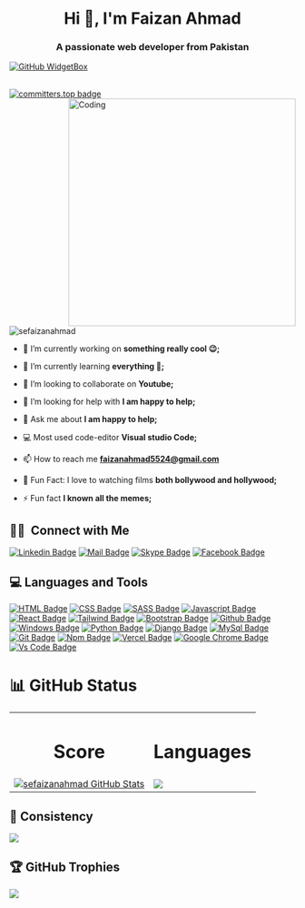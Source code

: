 <h1 align="center">Hi 👋, I'm Faizan Ahmad</h1>
<h3 align="center">A passionate web developer from Pakistan</h3>

[![GitHub WidgetBox](https://github-widgetbox.vercel.app/api/profile?username=sefaizanahmad&data=followers,repositories,stars,commits&theme=light&hide_border=true)](https://github.com/Jurredr/github-widgetbox)

<br/>

<div align="left"> 
  <a href="https://user-badge.committers.top/pakistan/sefaizanahmad">
    <img src="https://user-badge.committers.top/pakistan/sefaizanahmad.svg" alt="committers.top badge" />
  </a>
</div>

<img align="right" alt="Coding" width="400" src="https://cdn.dribbble.com/users/1162077/screenshots/3848914/media/320984a9ca58b3c73274c9259ecf6de8.gif">

<p align="left"> <img src="https://komarev.com/ghpvc/?username=sefaizanahmad&label=Profile%20views&color=0e75b6&style=flat" alt="sefaizanahmad" /> </p>

- 🔭 I’m currently working on **something really cool 😉;**

- 🌱 I’m currently learning **everything 🤣;**

- 👯 I’m looking to collaborate on **Youtube;**

- 🤝 I’m looking for help with **I am happy to help;**

- 💬 Ask me about **I am happy to help;**
  
- 💻 Most used code-editor **Visual studio Code;**

- 📫 How to reach me **faizanahmad5524@gmail.com**
  
- 🎥 Fun Fact: I love to watching films **both bollywood and hollywood;**

- ⚡ Fun fact **I known all the memes;**

## 🤝🏻 &nbsp;Connect with Me
[![Linkedin Badge](https://img.shields.io/badge/LinkedIn-0077B5?style=for-the-badge&logo=linkedin&logoColor=white)](https://www.linkedin.com/in/sefaizanahmad/)
[![Mail Badge](https://img.shields.io/badge/Gmail-D14836?style=for-the-badge&logo=gmail&logoColor=white)](mailto:sefaizanahmad@gmail.com)
[![Skype Badge](https://img.shields.io/badge/Skype-7289DA?style=for-the-badge&logo=skype&logoColor=white)](https://join.skype.com/invite/wdO6yOdSH4bf)
[![Facebook Badge](https://img.shields.io/badge/Facebook-1877F2?style=for-the-badge&logo=facebook&logoColor=white)](https://www.facebook.com//)



## 💻 Languages and Tools
[![HTML Badge](https://img.shields.io/badge/HTML5-E34F26?style=for-the-badge&logo=html5&logoColor=white)](https://github.com/sefaizanahmad)
[![CSS Badge](https://img.shields.io/badge/CSS3-1572B6?style=for-the-badge&logo=css3&logoColor=white)](https://github.com/sefaizanahmad)
[![SASS Badge](https://img.shields.io/badge/Sass-CC6699?style=for-the-badge&logo=sass&logoColor=white)](https://github.com/sefaizanahmad)
[![Javascript Badge](https://img.shields.io/badge/JavaScript-F7DF1E?style=for-the-badge&logo=javascript&logoColor=black)](https://github.com/sefaizanahmad)
[![React Badge](https://img.shields.io/badge/React-20232A?style=for-the-badge&logo=react&logoColor=61DAFB)](https://github.com/sefaizanahmad)
[![Tailwind Badge](https://img.shields.io/badge/Tailwind_CSS-38B2AC?style=for-the-badge&logo=tailwind-css&logoColor=white)](https://github.com/sefaizanahmad)
[![Bootstrap Badge](https://img.shields.io/badge/Bootstrap-563D7C?style=for-the-badge&logo=bootstrap&logoColor=white)](https://github.com/sefaizanahmad)
[![Github Badge](https://img.shields.io/badge/Github-000000?style=for-the-badge&logo=github&logoColor=white)](https://github.com/sefaizanahmad)
[![Windows Badge](https://img.shields.io/badge/Windows-0078D6?style=for-the-badge&logo=windows&logoColor=white)](https://github.com/sefaizanahmad)
[![Python Badge](https://img.shields.io/badge/Python-330F63?style=for-the-badge&logo=python&logoColor=white)](https://github.com/sefaizanahmad)
[![Django Badge](https://img.shields.io/badge/Django-330F63?style=for-the-badge&logo=django&logoColor=white)](https://github.com/sefaizanahmad)
[![MySql Badge](https://img.shields.io/badge/MySql-330F63?style=for-the-badge&logo=mysql&logoColor=white)](https://github.com/sefaizanahmad)
[![Git Badge](https://img.shields.io/badge/git-f34f29?style=for-the-badge&logo=git&logoColor=white)](https://github.com/sefaizanahmad)
[![Npm Badge](https://img.shields.io/badge/npm-d7141a?style=for-the-badge&logo=npm&logoColor=white)](https://github.com/sefaizanahmad)
[![Vercel Badge](https://img.shields.io/badge/vercel-000?style=for-the-badge&logo=vercel&logoColor=white)](https://github.com/sefaizanahmad)
[![Google Chrome Badge](https://img.shields.io/badge/google_chrome-556532?style=for-the-badge&logo=googlechrome&logoColor=white)](https://github.com/sefaizanahmad)
[![Vs Code Badge](https://img.shields.io/badge/Visual_Studio_Code-0078D6?style=for-the-badge&logo=visualstudiocode&logoColor=white)](https://github.com/sefaizanahmad)


# 📊 GitHub Status
<table>
  <tr>
    <th><h1>Score</h1></th>
    <th><h1>Languages</h1></th>
  </tr>
  <tr>
    <td>
<a href="https://github.com/sefaizanahmad/sefaizanahmad">
  <img align="center" src="https://github-readme-stats.vercel.app/api?username=sefaizanahmad&show_icons=true&line_height=27&count_private=true&title_color=#00ccff&text_color=c9cacc&icon_color=2bbc8a&bg_color=000000" alt="sefaizanahmad GitHub Stats" />
</a></td>
    <td>
   
  <a href="https://github.com/sefaizanahmad/github-readme-stats">
  <img align="center" src="https://github-readme-stats.vercel.app/api/top-langs/?username=sefaizanahmad&theme=highcontrast" />
</a>
</td>
  </tr>
  </table>
  
## 🔄 Consistency
![](https://github-readme-streak-stats.herokuapp.com/?user=sefaizanahmad&theme=dark&hide_border=true)<br/>


## 🏆 GitHub Trophies
![](https://github-profile-trophy.vercel.app/?username=sefaizanahmad&theme=radical&no-frame=true&no-bg=false&margin-w=4)

